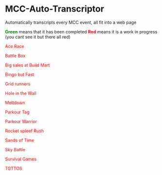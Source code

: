 # MCC-Auto-Transcriptor
Automatically transcripts every MCC event, all fit into a web page 

<strong style="color: green;">Green</strong> means that it has been completed <strong style="color: red;">Red</strong> means it is a work in progress 
(you cant see it but there all red)

<p style="color: red;">Ace Race</p>
<p style="color: red;">Battle Box</p>
<p style="color: red;">Big sales at Build Mart</p>
<p style="color: red;">Bingo but Fast</p>
<p style="color: red;">Grid runners</p>
<p style="color: red;">Hole in the Wall</p>
<p style="color: red;">Meltdown</p>
<p style="color: red;">Parkour Tag</p>
<p style="color: red;">Parkour Warrior</p>
<p style="color: red;">Rocket spleef Rush</p>
<p style="color: red;">Sands of Time</p>
<p style="color: red;">Sky Battle</p>
<p style="color: red;">Survival Games</p>
<p style="color: red;">TGTTOS</p>
